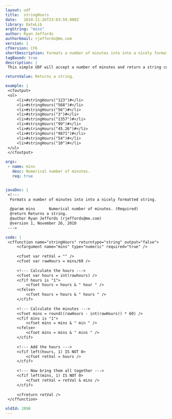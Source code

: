 ```yaml
---
layout: udf
title:  stringHours
date:   2010-11-26T23:03:59.000Z
library: DateLib
argString: "mins"
author: Ryan Jeffords
authorEmail: rjeffords@me.com
version: 1
cfVersion: CF6
shortDescription: Formats a number of minutes into into a nicely formatted string.
tagBased: true
description: |
 This simple UDF will accept a number of minutes and return a string containing the format: &quot;N hours N mins&quot;.  This format can be slightly more optimal then just displaying &quot;140 mins&quot;.

returnValue: Returns a string.

example: |
 <cfoutput>
 <ul>
     <li>#stringHours("123")#</li>
     <li>#stringHours("568")#</li>
     <li>#stringHours("56")#</li>
     <li>#stringHours("3")#</li>
     <li>#stringHours("1357")#</li>
     <li>#stringHours("99")#</li>
     <li>#stringHours("45.26")#</li>
     <li>#stringHours("9871")#</li>
     <li>#stringHours("54")#</li>
     <li>#stringHours("10")#</li>
 </ul>
 </cfoutput>

args:
 - name: mins
   desc: Numerical number of minutes.
   req: true


javaDoc: |
 <!---
  Formats a number of minutes into into a nicely formatted string.
  
  @param mins      Numerical number of minutes. (Required)
  @return Returns a string. 
  @author Ryan Jeffords (rjeffords@me.com) 
  @version 1, November 26, 2010 
 --->

code: |
 <cffunction name="stringHours" returntype="string" output="false">
     <cfargument name="mins" type="numeric" required="true" />
     
     <cfset var retVal = "" />
     <cfset var rawHours = mins/60 />
     
     <!--- Calculate the hours --->
     <cfset var hours = int(rawhours) />    
     <cfif hours is "1">
         <cfset hours = hours & " hour " />
     <cfelse>
         <cfset hours = hours & " hours " />
     </cfif>
     
     <!--- Calculate the minutes --->
     <cfset mins = round((rawHours - int(rawHours)) * 60) />    
     <cfif mins is "1">
         <cfset mins = mins & " min " />
     <cfelse>
         <cfset mins = mins & " mins " />    
     </cfif>
     
     <!--- Add the hours --->
     <cfif left(hours, 1) IS NOT 0>
         <cfset retVal = hours />
     </cfif>
     
     <!--- Now bring them all together --->
     <cfif left(mins, 1) IS NOT 0>
         <cfset retVal = retVal & mins />
     </cfif>
     
     <cfreturn retVal />
 </cffunction>

oldId: 2098
---
```


